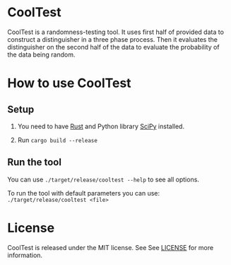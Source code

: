 # CoolTest

CoolTest is a randomness-testing tool. It uses first half of provided data to construct a distinguisher in a three phase process. Then it evaluates the distinguisher on the second half of the data to evaluate the probability of the data being random.


# How to use CoolTest

## Setup
1. You need to have [Rust](https://www.rust-lang.org/tools/install) and Python library [SciPy](https://scipy.org/install/) installed. 


2. Run `cargo build --release`

## Run the tool

You can use `./target/release/cooltest --help` to see all options.

To run the tool with default parameters you can use:
`./target/release/cooltest <file>`



# License
CoolTest is released under the MIT license. See See [LICENSE](LICENSE) for more information.